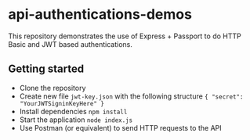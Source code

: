 # api-authentications-demos
This repository demonstrates the use of Express + Passport to do HTTP Basic and JWT based authentications. 

## Getting started
* Clone the repository
* Create new file `jwt-key.json` with the following structure
`
{
  "secret": "YourJWTSigninKeyHere"
}
`
* Install dependencies `npm install`
* Start the application `node index.js`
* Use Postman (or equivalent) to send HTTP requests to the API

